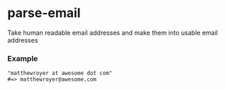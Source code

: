 # parse-email
Take human readable email addresses and make them into usable email addresses

### Example
    "matthewroyer at awesome dot com"
    #=> matthewroyer@awesome.com

